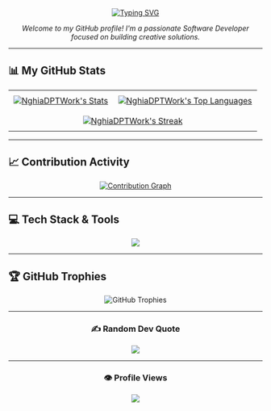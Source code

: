 <div align="center">
  <a href="https://git.io/typing-svg">
    <img src="https://readme-typing-svg.herokuapp.com?font=Fira+Code&size=30&pause=1000&color=00BFFF&center=true&width=550&lines=Hello%2C+I'm+Nghia+DPT+%E2%9C%A8;A+Passionate+Software+Developer;From+Ho+Chi+Minh+City%2C+Vietnam" alt="Typing SVG">
  </a>
</div>

<p align="center">
  <em>Welcome to my GitHub profile! I'm a passionate Software Developer focused on building creative solutions.</em>
</p>

---

## 📊 My GitHub Stats

<table align="center" style="border: none; width: 100%;">
  <tr align="center">
    <td style="padding: 10px;">
      <a href="https://github.com/NghiaDPTWork">
        <img src="https://github-readme-stats.vercel.app/api?username=NghiaDPTWork&theme=tokyonight&hide_border=true&include_all_commits=false&count_private=false" alt="NghiaDPTWork's Stats"/>
      </a>
    </td>
    <td style="padding: 10px;">
      <a href="https://github.com/NghiaDPTWork">
        <img src="https://github-readme-stats.vercel.app/api/top-langs/?username=NghiaDPTWork&theme=tokyonight&hide_border=true&include_all_commits=false&count_private=false&layout=compact" alt="NghiaDPTWork's Top Languages"/>
      </a>
    </td>
  </tr>
  <tr align="center">
    <td colspan="2" style="padding: 10px;">
      <a href="https://github.com/NghiaDPTWork">
         <img src="https://github-readme-streak-stats.herokuapp.com/?user=NghiaDPTWork&theme=tokyonight&hide_border=true" alt="NghiaDPTWork's Streak"/>
      </a>
    </td>
  </tr>
</table>

---

## 📈 Contribution Activity

<div align="center">
  <a href="https://github.com/NghiaDPTWork">
    <img src="https://github-readme-activity-graph.vercel.app/graph?username=NghiaDPTWork&bg_color=1a1b27&color=79ff97&line=79ff97&point=f758a5&area=true&hide_border=true" alt="Contribution Graph" />
  </a>
</div>

---

## 💻 Tech Stack & Tools

<p align="center">
  <a href="https://skillicons.dev">
    <img src="https://skillicons.dev/icons?i=javascript,java,cpp,css,html,tailwind,sass,mysql,ant,git,vscode,idea,figma,postman" />
  </a>
</p>

---

## 🏆 GitHub Trophies

<div align="center">
    <img src="https://github-trophies.vercel.app/?username=NghiaDPTWork&theme=tokyonight&no-frame=false&no-bg=true&margin-w=4" alt="GitHub Trophies"/>
</div>

---

<div align="center">

### ✍️ Random Dev Quote
![](https://quotes-github-readme.vercel.app/api?type=horizontal&theme=tokyonight)

---

### 👁️ Profile Views
[![](https://visitcount.itsvg.in/api?id=NghiaDPTWork&icon=7&color=0)](https://visitcount.itsvg.in)

</div>
